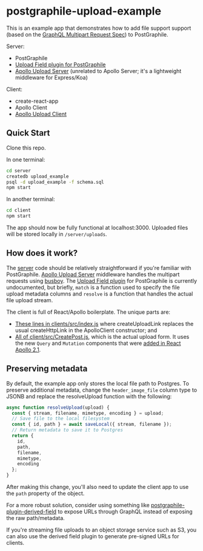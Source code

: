 # postgraphile-upload-example

This is an example app that demonstrates how to add file support support (based on the [GraphQL Multipart Request Spec](https://github.com/jaydenseric/graphql-multipart-request-spec)) to PostGraphile.

Server:
- PostGraphile
- [Upload Field plugin for PostGraphile](https://github.com/mattbretl/postgraphile-plugin-upload-field)
- [Apollo Upload Server](https://github.com/jaydenseric/apollo-upload-server) (unrelated to Apollo Server; it's a lightweight middleware for Express/Koa)

Client:
- create-react-app
- Apollo Client
- [Apollo Upload Client](https://github.com/jaydenseric/apollo-upload-client)

## Quick Start

Clone this repo.

In one terminal:

```bash
cd server
createdb upload_example
psql -d upload_example -f schema.sql
npm start
```

In another terminal:

```bash
cd client
npm start
```

The app should now be fully functional at localhost:3000. Uploaded files will be stored locally in `/server/uploads`.

## How does it work?

The [server](https://github.com/mattbretl/postgraphile-upload-example/blob/master/server/src/index.js) code should be relatively straightforward if you're familiar with PostGraphile. [Apollo Upload Server](https://github.com/jaydenseric/apollo-upload-server) middleware handles the multipart requests using [busboy](https://github.com/mscdex/busboy). The [Upload Field plugin](https://github.com/mattbretl/postgraphile-plugin-upload-field) for PostGraphile is currently undocumented, but briefly, `match` is a function used to specify the file upload metadata columns and `resolve` is a function that handles the actual file upload stream.

The client is full of React/Apollo boilerplate. The unique parts are:
- [These lines in clients/src/index.js](https://github.com/mattbretl/postgraphile-upload-example/blob/master/client/src/index.js#L26-28) where createUploadLink replaces the usual createHttpLink in the ApolloClient constructor; and
- [All of client/src/CreatePost.js](https://github.com/mattbretl/postgraphile-upload-example/blob/master/client/src/CreatePost.js), which is the actual upload form. It uses the new `Query` and `Mutation` components that were [added in React Apollo 2.1](https://dev-blog.apollodata.com/introducing-react-apollo-2-1-c837cc23d926).

## Preserving metadata

By default, the example app only stores the local file path to Postgres. To preserve additional metadata, change the `header_image_file` column type to JSONB and replace the resolveUpload function with the following:

```js
async function resolveUpload(upload) {
  const { stream, filename, mimetype, encoding } = upload;
  // Save file to the local filesystem
  const { id, path } = await saveLocal({ stream, filename });
  // Return metadata to save it to Postgres
  return {
    id,
    path,
    filename,
    mimetype,
    encoding
  };
}
```

After making this change, you'll also need to update the client app to use the `path` property of the object.

For a more robust solution, consider using something like [postgraphile-plugin-derived-field](https://github.com/mattbretl/postgraphile-plugin-derived-field) to expose URLs through GraphQL instead of exposing the raw path/metadata.

If you're streaming file uploads to an object storage service such as S3, you can also use the derived field plugin to generate pre-signed URLs for clients.
